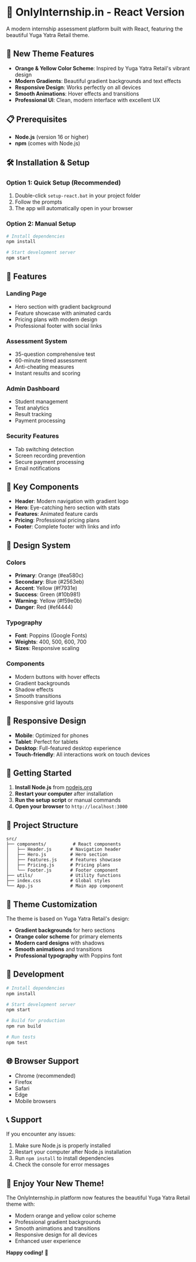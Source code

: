 # 🚀 OnlyInternship.in - React Version

A modern internship assessment platform built with React, featuring the beautiful Yuga Yatra Retail theme.

## 🎨 **New Theme Features**

- **Orange & Yellow Color Scheme**: Inspired by Yuga Yatra Retail's vibrant design
- **Modern Gradients**: Beautiful gradient backgrounds and text effects
- **Responsive Design**: Works perfectly on all devices
- **Smooth Animations**: Hover effects and transitions
- **Professional UI**: Clean, modern interface with excellent UX

## 📋 **Prerequisites**

- **Node.js** (version 16 or higher)
- **npm** (comes with Node.js)

## 🛠️ **Installation & Setup**

### **Option 1: Quick Setup (Recommended)**
1. Double-click `setup-react.bat` in your project folder
2. Follow the prompts
3. The app will automatically open in your browser

### **Option 2: Manual Setup**
```bash
# Install dependencies
npm install

# Start development server
npm start
```

## 🌟 **Features**

### **Landing Page**
- Hero section with gradient background
- Feature showcase with animated cards
- Pricing plans with modern design
- Professional footer with social links

### **Assessment System**
- 35-question comprehensive test
- 60-minute timed assessment
- Anti-cheating measures
- Instant results and scoring

### **Admin Dashboard**
- Student management
- Test analytics
- Result tracking
- Payment processing

### **Security Features**
- Tab switching detection
- Screen recording prevention
- Secure payment processing
- Email notifications

## 🎯 **Key Components**

- **Header**: Modern navigation with gradient logo
- **Hero**: Eye-catching hero section with stats
- **Features**: Animated feature cards
- **Pricing**: Professional pricing plans
- **Footer**: Complete footer with links and info

## 🎨 **Design System**

### **Colors**
- **Primary**: Orange (#ea580c)
- **Secondary**: Blue (#2563eb)
- **Accent**: Yellow (#f7931e)
- **Success**: Green (#10b981)
- **Warning**: Yellow (#f59e0b)
- **Danger**: Red (#ef4444)

### **Typography**
- **Font**: Poppins (Google Fonts)
- **Weights**: 400, 500, 600, 700
- **Sizes**: Responsive scaling

### **Components**
- Modern buttons with hover effects
- Gradient backgrounds
- Shadow effects
- Smooth transitions
- Responsive grid layouts

## 📱 **Responsive Design**

- **Mobile**: Optimized for phones
- **Tablet**: Perfect for tablets
- **Desktop**: Full-featured desktop experience
- **Touch-friendly**: All interactions work on touch devices

## 🚀 **Getting Started**

1. **Install Node.js** from [nodejs.org](https://nodejs.org/)
2. **Restart your computer** after installation
3. **Run the setup script** or manual commands
4. **Open your browser** to `http://localhost:3000`

## 📁 **Project Structure**

```
src/
├── components/          # React components
│   ├── Header.js       # Navigation header
│   ├── Hero.js         # Hero section
│   ├── Features.js     # Features showcase
│   ├── Pricing.js      # Pricing plans
│   └── Footer.js       # Footer component
├── utils/              # Utility functions
├── index.css           # Global styles
└── App.js              # Main app component
```

## 🎨 **Theme Customization**

The theme is based on Yuga Yatra Retail's design:
- **Gradient backgrounds** for hero sections
- **Orange color scheme** for primary elements
- **Modern card designs** with shadows
- **Smooth animations** and transitions
- **Professional typography** with Poppins font

## 🔧 **Development**

```bash
# Install dependencies
npm install

# Start development server
npm start

# Build for production
npm run build

# Run tests
npm test
```

## 🌐 **Browser Support**

- Chrome (recommended)
- Firefox
- Safari
- Edge
- Mobile browsers

## 📞 **Support**

If you encounter any issues:
1. Make sure Node.js is properly installed
2. Restart your computer after Node.js installation
3. Run `npm install` to install dependencies
4. Check the console for error messages

## 🎉 **Enjoy Your New Theme!**

The OnlyInternship.in platform now features the beautiful Yuga Yatra Retail theme with:
- Modern orange and yellow color scheme
- Professional gradient backgrounds
- Smooth animations and transitions
- Responsive design for all devices
- Enhanced user experience

**Happy coding!** 🚀 
